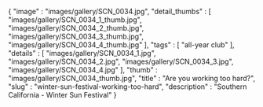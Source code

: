 {
  "image" : "images/gallery/SCN_0034.jpg",
  "detail_thumbs" : [
                       "images/gallery/SCN_0034_1_thumb.jpg",
                       "images/gallery/SCN_0034_2_thumb.jpg",
                       "images/gallery/SCN_0034_3_thumb.jpg",
                       "images/gallery/SCN_0034_4_thumb.jpg"
                     ],
  "tags" : [
              "all-year club"
            ],
  "details" : [
                 "images/gallery/SCN_0034_1.jpg",
                 "images/gallery/SCN_0034_2.jpg",
                 "images/gallery/SCN_0034_3.jpg",
                 "images/gallery/SCN_0034_4.jpg"
               ],
  "thumb" : "images/gallery/SCN_0034_thumb.jpg",
  "title" : "Are you working too hard?",
  "slug" : "winter-sun-festival-working-too-hard",
  "description" : "Southern California - Winter Sun Festival"
}
